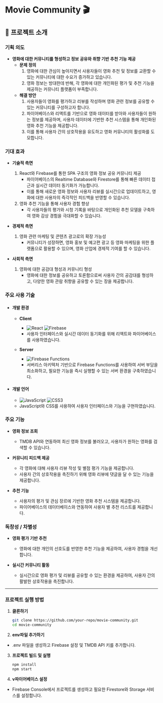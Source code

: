 # Movie Community 🎬

## 📌 프로젝트 소개

### 기획 의도

- **영화에 대한 커뮤니티를 형성하고 정보 공유와 취향 기반 추천 기능 제공**
  - **문제 정의**
    1) 영화에 대한 관심이 높아지면서 사용자들이 영화 추천 및 정보를 교환할 수 있는 커뮤니티에 대한 수요가 증가하고 있습니다.
    2) 영화 정보는 방대한데 반해, 각 영화에 대한 개인화된 평가 및 추천 기능을 제공하는 커뮤니티 플랫폼이 부족합니다.
  - **해결 방안**
    1) 사용자들이 영화를 평가하고 리뷰를 작성하며 영화 관련 정보를 공유할 수 있는 커뮤니티를 구성하고자 합니다.
    2) 파이어베이스와 리액트를 기반으로 영화 데이터를 받아와 사용자들이 원하는 정보를 제공하며, 사용자 데이터에 기반한 추천 시스템을 통해 개인화된 영화 추천 기능을 제공합니다.
    3) 이를 통해 사용자 간의 상호작용을 유도하고 영화 커뮤니티의 활성화를 도모합니다.

### 기대 효과

- **기술적 측면**
  1) React와 Firebase를 통한 SPA 구조의 영화 정보 공유 커뮤니티 제공
      - 파이어베이스의 Realtime Database와 Firestore를 통해 빠른 데이터 접근과 실시간 데이터 동기화가 가능합니다.
      - 이를 통해 새로운 영화 정보와 사용자 리뷰를 실시간으로 업데이트하고, 영화에 대한 사용자의 즉각적인 피드백을 반영할 수 있습니다.
  2) 영화 추천 기능을 통해 사용자 경험 향상
      - 각 사용자들의 평가와 시청 기록을 바탕으로 개인화된 추천 모델을 구축하여 영화 감상 경험을 극대화할 수 있습니다.
  
- **경제적 측면**
  1) 영화 관련 마케팅 및 콘텐츠 광고로의 확장 가능성
      - 커뮤니티가 성장하면, 영화 홍보 및 예고편 광고 등 영화 마케팅을 위한 플랫폼으로 활용할 수 있으며, 영화 산업에 경제적 기여를 할 수 있습니다.
  
- **사회적 측면**
  1) 영화에 대한 공감대 형성과 커뮤니티 형성
      - 영화에 대한 정보를 공유하고 토론함으로써 사용자 간의 공감대를 형성하고, 다양한 영화 관람 취향을 공유할 수 있는 장을 제공합니다.

### 주요 사용 기술

- #### 개발 환경
  - **Client**
    - ![React](https://img.shields.io/badge/react-%2320232a.svg?style=for-the-badge&logo=react&logoColor=%2361DAFB) ![Firebase](https://img.shields.io/badge/firebase-%23FFCA28.svg?style=for-the-badge&logo=firebase&logoColor=black)
    - 사용자 인터페이스와 실시간 데이터 동기화를 위해 리액트와 파이어베이스를 사용하였습니다.

  - **Server**
    - ![Firebase Functions](https://img.shields.io/badge/firebase%20functions-%23FFCA28.svg?style=for-the-badge&logo=firebase&logoColor=black)
    - 서버리스 아키텍처 기반으로 Firebase Functions를 사용하여 서버 부담을 최소화하고, 필요한 기능을 즉시 실행할 수 있는 서버 환경을 구축하였습니다.

- #### 개발 언어
    - ![JavaScript](https://img.shields.io/badge/javascript-F7DF1E.svg?style=for-the-badge&logo=javascript&logoColor=white) ![CSS3](https://img.shields.io/badge/css3-%231572B6.svg?style=for-the-badge&logo=css3&logoColor=white)
    - JavaScript와 CSS를 사용하여 사용자 인터페이스와 기능을 구현하였습니다.

### 주요 기능

- **영화 정보 조회**
  - TMDB API와 연동하여 최신 영화 정보를 불러오고, 사용자가 원하는 영화를 검색할 수 있습니다.

- **커뮤니티 피드백 제공**
  - 각 영화에 대해 사용자 리뷰 작성 및 별점 평가 기능을 제공합니다.
  - 사용자 간의 상호작용을 촉진하기 위해 영화 리뷰에 댓글을 달 수 있는 기능을 제공합니다.

- **추천 기능**
  - 사용자의 평가 및 관심 장르에 기반한 영화 추천 시스템을 제공합니다.
  - 파이어베이스의 데이터베이스와 연동하여 사용자 별 추천 리스트를 제공합니다.

### 독창성 / 차별성

- **영화 평가 기반 추천**
  - 영화에 대한 개인의 선호도를 반영한 추천 기능을 제공하여, 사용자 경험을 개선합니다.

- **실시간 커뮤니티 활동**
  - 실시간으로 영화 평가 및 리뷰를 공유할 수 있는 환경을 제공하여, 사용자 간의 활발한 상호작용을 촉진합니다.

---

### 프로젝트 실행 방법

1. **클론하기**
   ```bash
   git clone https://github.com/your-repo/movie-community.git
   cd movie-community
   
2. **env파일 추가하기**
  - .env 파일을 생성하고 Firebase 설정 및 TMDB API 키를 추가합니다.
 
3. **프로젝트 빌드 및 실행**
    ```bash
    npm install
    npm start

4. **v파이어베이스 설정**
  - Firebase Console에서 프로젝트를 생성하고 필요한 Firestore와 Storage 서비스를 설정합니다.

